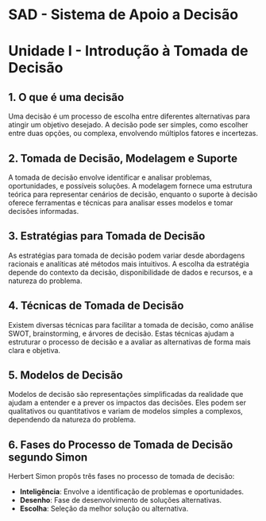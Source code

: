 # SAD - Sistema de Apoio a Decisão

# Unidade I - Introdução à Tomada de Decisão

## 1. O que é uma decisão
Uma decisão é um processo de escolha entre diferentes alternativas para atingir um objetivo desejado. A decisão pode ser simples, como escolher entre duas opções, ou complexa, envolvendo múltiplos fatores e incertezas.

## 2. Tomada de Decisão, Modelagem e Suporte
A tomada de decisão envolve identificar e analisar problemas, oportunidades, e possíveis soluções. A modelagem fornece uma estrutura teórica para representar cenários de decisão, enquanto o suporte à decisão oferece ferramentas e técnicas para analisar esses modelos e tomar decisões informadas.

## 3. Estratégias para Tomada de Decisão
As estratégias para tomada de decisão podem variar desde abordagens racionais e analíticas até métodos mais intuitivos. A escolha da estratégia depende do contexto da decisão, disponibilidade de dados e recursos, e a natureza do problema.

## 4. Técnicas de Tomada de Decisão
Existem diversas técnicas para facilitar a tomada de decisão, como análise SWOT, brainstorming, e árvores de decisão. Estas técnicas ajudam a estruturar o processo de decisão e a avaliar as alternativas de forma mais clara e objetiva.

## 5. Modelos de Decisão
Modelos de decisão são representações simplificadas da realidade que ajudam a entender e a prever os impactos das decisões. Eles podem ser qualitativos ou quantitativos e variam de modelos simples a complexos, dependendo da natureza do problema.

## 6. Fases do Processo de Tomada de Decisão segundo Simon
Herbert Simon propôs três fases no processo de tomada de decisão:
   - **Inteligência**: Envolve a identificação de problemas e oportunidades.
   - **Desenho**: Fase de desenvolvimento de soluções alternativas.
   - **Escolha**: Seleção da melhor solução ou alternativa.
